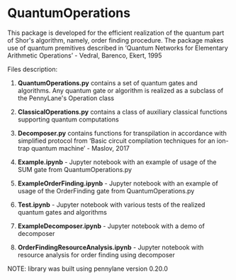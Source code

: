 # QuantumOperations
This package is developed for the efficient realization of the quantum part of Shor's algorithm, namely, order finding procedure. The package makes use of quantum premitives described in ‘Quantum Networks for Elementary Arithmetic Operations’ - Vedral, Barenco, Ekert, 1995

Files description:

1. **QuantumOperations.py** contains a set of quantum gates and algorithms. Any quantum gate or algorithm is realized as a subclass of the PennyLane's Operation class

2. **ClassicalOperations.py** contains a class of auxiliary classical functions supporting quantum computations

3. **Decomposer.py** contains functions for transpilation in accordance with simplified protocol from ‘Basic circuit compilation techniques for an ion-trap quantum machine’ - Maslov, 2017

4. **Example.ipynb** - Jupyter notebook with an example of usage of the SUM gate from QuantumOperations.py

5. **ExampleOrderFinding.ipynb** - Jupyter notebook with an example of usage of the OrderFinding gate from QuantumOperations.py

6. **Test.ipynb** - Jupyter notebook with various tests of the realized quantum gates and algorithms

7. **ExampleDecomposer.ipynb** - Jupyter notebook with a demo of decomposer

8. **OrderFindingResourceAnalysis.ipynb** - Jupyter notebook with resource analysis for order finding using decomposer

NOTE: library was built using pennylane version 0.20.0

